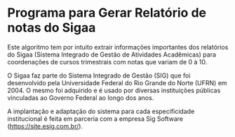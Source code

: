 # Programa para Gerar Relatório de notas do Sigaa

Este algoritmo tem por intuito extrair informações importantes dos relatórios do Sigaa (Sistema Integrado de Gestão de Atividades Acadêmicas) para coordenações de cursos trimestrais com notas que variam de 0 à 10.

O Sigaa faz parte do Sistema Integrado de Gestão (SIG) que foi desenvolvido pela Universidade Federal do Rio Grande do Norte (UFRN) em 2004. O mesmo foi adquirido e é usado por diversas instituições públicas vinculadas ao Governo Federal ao longo dos anos.

A implantação e adaptação do sistema para cada especificidade institucional é feita em parceria com a empresa Sig Software (https://site.esig.com.br/).
